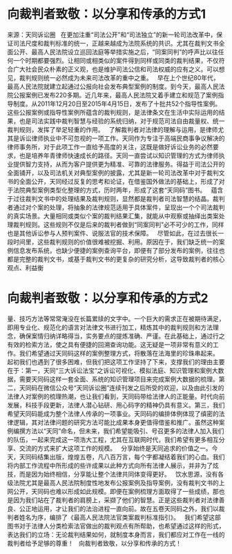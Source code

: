 # 向裁判者致敬：以分享和传承的方式1

来源：天同诉讼圈
 
在更加注重“司法公开”和“司法独立”的新一轮司法改革中，保证司法尺度和裁判标准的统一，正越来越成为法院系统的共识。尤其在裁判文书全面公开、最高人民法院设立巡回法庭等举措实施之后，“同案同判”的呼声比以往任何一个时期都要强烈。让相同或相类似的案件得到同样或同类的裁判结果，不仅符合广大社会民众朴素的正义观，也是维护司法公信和司法权威的应有之义。可以想见，裁判规则统一必然成为未来司法改革的重中之重。
 
早在上个世纪80年代，最高人民法院就建立起通过公报向社会发布典型案例的制度。到今天，最高人民法院公报案例已发布220多期。近几年来，最高人民法院又着手建立和规范了案例指导制度。从2011年12月20日至2015年4月15日，发布了十批共52个指导性案例。这些公报案例或指导性案例所蕴含的裁判规则，是法律条文在生活中实际运用的结果，也是司法实践中裁判智慧与经验的系统归纳，对于规范司法自由裁量权、统一裁判规则，发挥了举足轻重的作用。
 
了解裁判者对法律的理解与运用，是律师尤其是诉讼律师执业中不可忽视的一项工作。天同作为专注于高端民商事争议解决的律师事务所，对于此项工作一直给予高度的关注，这既是做好诉讼业务的必然要求，也是培养年青律师快速成长的路径。天同一直尝试以知识管理的方式为律师执业提供智力支持，从而为客户提供更为精准、可靠的法律服务。得益于司法公开的全面铺开，以及司法机关对典型案例的披露，尤其是新一轮司法改革中对于裁判文书的全面公开，天同经过反复的思考和论证，在借鉴国外做法的基础上，形成了对于法院典型案例类型化整理的方式，历时两年，形成了这套“天同码”图书。
 
蕴含于过往裁判文书中的处理结果及裁判规则，显然都是裁判者司法智慧的结晶。裁判者通过对个案的处理，将抽象的法律规范适用于具体案件，呈现出一个个司法裁判的真实场景。大量相同或类似个案的裁判结果汇集，就能从中观察或抽绎出类案处理裁判规则。这些规则不仅是后来的裁判者做到“同案同判”必不可少的工作，同样也是其他诉讼参与人预判案件、说服法官的技术保障。
 
尽管如此，在过去很长一段时间里，这些裁判规则的价值很难被挖掘、利用。原因在于，我们缺乏统一的案例信息发布系统，也缺少便捷的案例查询平台，即便有了部分发布的案例，往往也都是完整的裁判文书，或基于裁判文书的更复杂的研究分析，这导致裁判者的核心观点、利益衡

# 向裁判者致敬：以分享和传承的方式2

量、技巧方法等常常淹没在长篇累牍的文字中。一个巨大的需求正在被期待满足，即用专业化、规范化的语言对法律文书进行加工，精炼其中的裁判规则和方法理念，确保案情归纳详略得当，实务要点的提炼准确、严谨。在此基础上，通过行之有效的检索方法，使之具有便捷的回溯查询功能。这无疑是一项非常有意义的工作。我们希望通过天同码这样的案例整理方式，将散落在法海里的珍珠串起来。
 
起初我们也遇到了很多困难，但我们把这项工作坚持了下来，支撑我们的理由主要在于：第一，天同“三大诉讼法宝”之诉讼可视化、模拟法庭、知识管理和案例大数据，需要天同码这样一套全面、系统的知识管理项目来完成案例大数据的梳理。第二，天同码在微信公众号“天同诉讼圈”连续刊发之后所受的欢迎，以及由此引发的法律人对案例的梳理热潮，也让我们看到，天同码带给法律人的正能量。时代向前发展，科技手段更新，法律人潜心钻研、用心码字的精神仍具有意义。第三，我们希望天同码能成为整个法律人传承的一项事业。天同码的编排体例体现了缜密的法律逻辑，其对法律问题的研究方法可能比成果本身更值得借鉴和推广。虽然这种案例编撰方法以“天同”命名，但未来，我们希望能吸引、号召更多的法律人加入我们的队伍，一起来完成这一项浩大工程，尤其在互联网时代，我们希望有更多相互分享、交流的方式来扩大这项工作的规模。
 
分享始终是天同追求的价值之一。今天，天同码结集出版，煌煌五卷，凡八百万言，每个字都凝结着我们的心血。我们将内部工作流程中所形成的些许成果以此种方式向所有法律人展示，并非为了炫技，而是因为始终相信，分享能让整个法律共同体变得更好。
 
饮水思源，没有各级法院尤其是最高人民法院制度性地发布公报案例及指导案例，没有裁判文书的上网公开，天同码也难以形成如此规模。即便在案例梳理方面取得了一些成绩，那也是因为我们站在了裁判者的肩膀上，采撷了他们的智慧。正是这些裁判者对法律善良、公正地运用，才让我们的法治进程一直向前。故在五卷天同码之外，我们以裁判者姓名为序，编排了《最高人民法院法官类案裁判标准指引》。
 
我们希望这部图书对于法律人分类检索法官做出的裁判观点有所帮助，也希望通过这样的形式，表达我们的立场：无论裁判结果如何，就制度本身而言，我们都应对工作在一线的裁判者给予足够的尊重！
 
向裁判者致敬，以分享和传承的方式！
 


